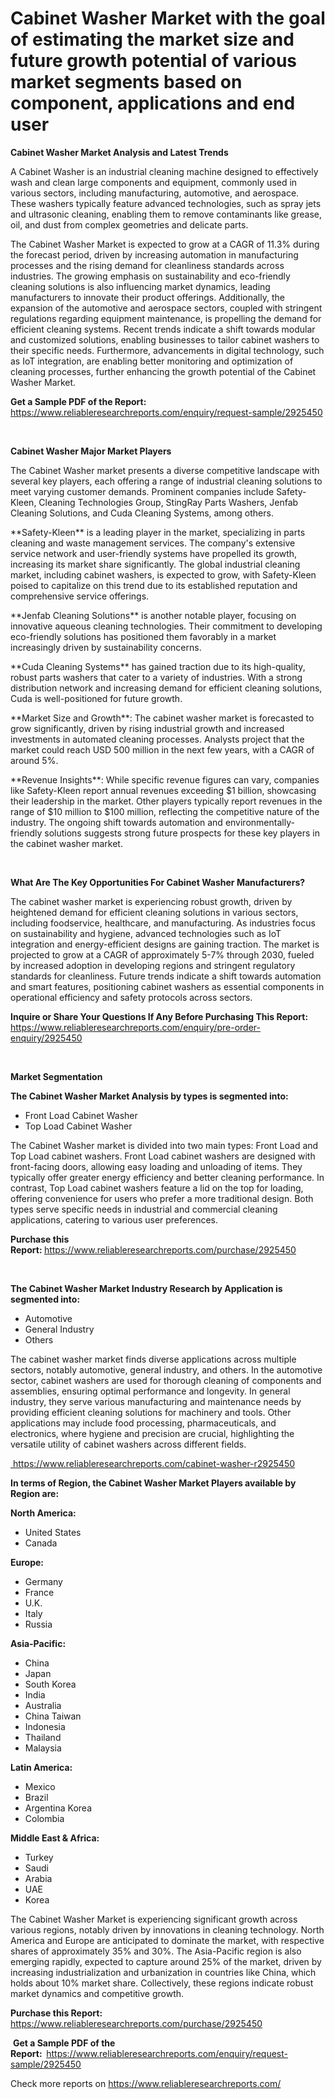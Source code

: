 <p><h1>Cabinet Washer Market with the goal of estimating the market size and future growth potential of various market segments based on component, applications and end user</h1></p><p><strong>Cabinet Washer Market Analysis and Latest Trends</strong></p>
<p><p>A Cabinet Washer is an industrial cleaning machine designed to effectively wash and clean large components and equipment, commonly used in various sectors, including manufacturing, automotive, and aerospace. These washers typically feature advanced technologies, such as spray jets and ultrasonic cleaning, enabling them to remove contaminants like grease, oil, and dust from complex geometries and delicate parts.</p><p>The Cabinet Washer Market is expected to grow at a CAGR of 11.3% during the forecast period, driven by increasing automation in manufacturing processes and the rising demand for cleanliness standards across industries. The growing emphasis on sustainability and eco-friendly cleaning solutions is also influencing market dynamics, leading manufacturers to innovate their product offerings. Additionally, the expansion of the automotive and aerospace sectors, coupled with stringent regulations regarding equipment maintenance, is propelling the demand for efficient cleaning systems. Recent trends indicate a shift towards modular and customized solutions, enabling businesses to tailor cabinet washers to their specific needs. Furthermore, advancements in digital technology, such as IoT integration, are enabling better monitoring and optimization of cleaning processes, further enhancing the growth potential of the Cabinet Washer Market.</p></p>
<p><strong>Get a Sample PDF of the Report:&nbsp;</strong> <a href="https://www.reliableresearchreports.com/enquiry/request-sample/2925450?utm_campaign=2957&utm_medium=2&utm_source=Github&utm_content=ia&utm_term=12032025&utm_id=cabinet-washer">https://www.reliableresearchreports.com/enquiry/request-sample/2925450</a></p>
<p>&nbsp;</p>
<p><strong>Cabinet Washer Major Market Players</strong></p>
<p><p>The Cabinet Washer market presents a diverse competitive landscape with several key players, each offering a range of industrial cleaning solutions to meet varying customer demands. Prominent companies include Safety-Kleen, Cleaning Technologies Group, StingRay Parts Washers, Jenfab Cleaning Solutions, and Cuda Cleaning Systems, among others.</p><p>**Safety-Kleen** is a leading player in the market, specializing in parts cleaning and waste management services. The company's extensive service network and user-friendly systems have propelled its growth, increasing its market share significantly. The global industrial cleaning market, including cabinet washers, is expected to grow, with Safety-Kleen poised to capitalize on this trend due to its established reputation and comprehensive service offerings.</p><p>**Jenfab Cleaning Solutions** is another notable player, focusing on innovative aqueous cleaning technologies. Their commitment to developing eco-friendly solutions has positioned them favorably in a market increasingly driven by sustainability concerns.</p><p>**Cuda Cleaning Systems** has gained traction due to its high-quality, robust parts washers that cater to a variety of industries. With a strong distribution network and increasing demand for efficient cleaning solutions, Cuda is well-positioned for future growth.</p><p>**Market Size and Growth**: The cabinet washer market is forecasted to grow significantly, driven by rising industrial growth and increased investments in automated cleaning processes. Analysts project that the market could reach USD 500 million in the next few years, with a CAGR of around 5%.</p><p>**Revenue Insights**: While specific revenue figures can vary, companies like Safety-Kleen report annual revenues exceeding $1 billion, showcasing their leadership in the market. Other players typically report revenues in the range of $10 million to $100 million, reflecting the competitive nature of the industry. The ongoing shift towards automation and environmentally-friendly solutions suggests strong future prospects for these key players in the cabinet washer market.</p></p>
<p>&nbsp;</p>
<p><strong>What Are The Key Opportunities For Cabinet Washer Manufacturers?</strong></p>
<p><p>The cabinet washer market is experiencing robust growth, driven by heightened demand for efficient cleaning solutions in various sectors, including foodservice, healthcare, and manufacturing. As industries focus on sustainability and hygiene, advanced technologies such as IoT integration and energy-efficient designs are gaining traction. The market is projected to grow at a CAGR of approximately 5-7% through 2030, fueled by increased adoption in developing regions and stringent regulatory standards for cleanliness. Future trends indicate a shift towards automation and smart features, positioning cabinet washers as essential components in operational efficiency and safety protocols across sectors.</p></p>
<p><strong>Inquire or Share Your Questions If Any Before Purchasing This Report:</strong> <a href="https://www.reliableresearchreports.com/enquiry/pre-order-enquiry/2925450?utm_campaign=2957&utm_medium=2&utm_source=Github&utm_content=ia&utm_term=12032025&utm_id=cabinet-washer">https://www.reliableresearchreports.com/enquiry/pre-order-enquiry/2925450</a></p>
<p>&nbsp;</p>
<p><strong>Market Segmentation</strong></p>
<p><strong>The Cabinet Washer Market Analysis by types is segmented into:</strong></p>
<p><ul><li>Front Load Cabinet Washer</li><li>Top Load Cabinet Washer</li></ul></p>
<p><p>The Cabinet Washer market is divided into two main types: Front Load and Top Load cabinet washers. Front Load cabinet washers are designed with front-facing doors, allowing easy loading and unloading of items. They typically offer greater energy efficiency and better cleaning performance. In contrast, Top Load cabinet washers feature a lid on the top for loading, offering convenience for users who prefer a more traditional design. Both types serve specific needs in industrial and commercial cleaning applications, catering to various user preferences.</p></p>
<p><strong>Purchase this Report:&nbsp;</strong><a href="https://www.reliableresearchreports.com/purchase/2925450?utm_campaign=2957&utm_medium=2&utm_source=Github&utm_content=ia&utm_term=12032025&utm_id=cabinet-washer">https://www.reliableresearchreports.com/purchase/2925450</a></p>
<p>&nbsp;</p>
<p><strong>The Cabinet Washer Market Industry Research by Application is segmented into:</strong></p>
<p><ul><li>Automotive</li><li>General Industry</li><li>Others</li></ul></p>
<p><p>The cabinet washer market finds diverse applications across multiple sectors, notably automotive, general industry, and others. In the automotive sector, cabinet washers are used for thorough cleaning of components and assemblies, ensuring optimal performance and longevity. In general industry, they serve various manufacturing and maintenance needs by providing efficient cleaning solutions for machinery and tools. Other applications may include food processing, pharmaceuticals, and electronics, where hygiene and precision are crucial, highlighting the versatile utility of cabinet washers across different fields.</p></p>
<p><a href="https://www.reliableresearchreports.com/cabinet-washer-r2925450?utm_campaign=2957&utm_medium=2&utm_source=Github&utm_content=ia&utm_term=12032025&utm_id=cabinet-washer">&nbsp;https://www.reliableresearchreports.com/cabinet-washer-r2925450</a></p>
<p><strong>In terms of Region, the Cabinet Washer Market Players available by Region are:</strong></p>
<p>
    <p> <strong> North America: </strong>
        <ul>
            <li>United States</li>
            <li>Canada</li>
        </ul>
        </p> 
    <p> <strong> Europe: </strong>
        <ul>
            <li>Germany</li>
            <li>France</li>
            <li>U.K.</li>
            <li>Italy</li>
            <li>Russia</li>
        </ul>
        </p> 
    <p> <strong> Asia-Pacific: </strong>
        <ul>
            <li>China</li>
            <li>Japan</li>
            <li>South Korea</li>
            <li>India</li>
            <li>Australia</li>
            <li>China Taiwan</li>
            <li>Indonesia</li>
            <li>Thailand</li>
            <li>Malaysia</li>
        </ul>
        </p> 
    <p> <strong> Latin America: </strong>
        <ul>
            <li>Mexico</li>
            <li>Brazil</li>
            <li>Argentina Korea</li>
            <li>Colombia</li>
        </ul>
        </p> 
    <p> <strong> Middle East & Africa: </strong>
        <ul>
            <li>Turkey</li>
            <li>Saudi</li>
            <li>Arabia</li>
            <li>UAE</li>
            <li>Korea</li>
        </ul>
    </p>
    </p>
<p><p>The Cabinet Washer Market is experiencing significant growth across various regions, notably driven by innovations in cleaning technology. North America and Europe are anticipated to dominate the market, with respective shares of approximately 35% and 30%. The Asia-Pacific region is also emerging rapidly, expected to capture around 25% of the market, driven by increasing industrialization and urbanization in countries like China, which holds about 10% market share. Collectively, these regions indicate robust market dynamics and competitive growth.</p></p>
<p><strong>Purchase this Report: </strong><a href="https://www.reliableresearchreports.com/purchase/2925450?utm_campaign=2957&utm_medium=2&utm_source=Github&utm_content=ia&utm_term=12032025&utm_id=cabinet-washer">https://www.reliableresearchreports.com/purchase/2925450</a></p>
<p>&nbsp;<strong>Get a Sample PDF of the Report:&nbsp;&nbsp;</strong><a href="https://www.reliableresearchreports.com/enquiry/request-sample/2925450?utm_campaign=2957&utm_medium=2&utm_source=Github&utm_content=ia&utm_term=12032025&utm_id=cabinet-washer">https://www.reliableresearchreports.com/enquiry/request-sample/2925450</a></p>
<p><strong></strong></p>
<p>Check more reports on <a href="https://www.reliableresearchreports.com/?utm_campaign=2957&utm_medium=2&utm_source=Github&utm_content=ia&utm_term=12032025&utm_id=cabinet-washer">https://www.reliableresearchreports.com/</a></p>